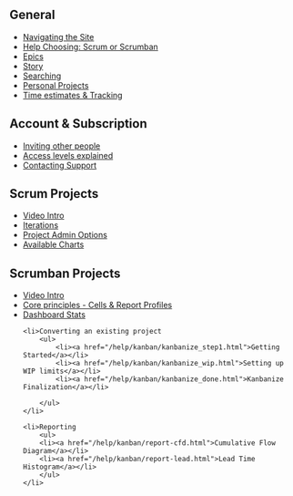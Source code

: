 <h2>General</h2>
<ul>
<li><a href="/help/navigating.html">Navigating the Site</a></li>
<li><a href="/help/choosing.html">Help Choosing: Scrum or Scrumban</a></li>
<li><a href="/help/epics.html">Epics</a></li>
<li><a href="/help/story.html">Story</a></li>
<li><a href="/help/search.html">Searching</a></li>
<li><a href="/help/personalprojects.html">Personal Projects</a></li>
<li><a href="/help/timeestimates.html">Time estimates &amp; Tracking</a></li>
</ul>

<h2>Account &amp; Subscription</h2>
<ul>
<li><a href="/help/invite.html">Inviting other people</a></li>
<li><a href="/help/invite.html">Access levels explained</a></li>
<li><a href="http://support.scrumdo.com/">Contacting Support</a></li>
</ul>


<h2>Scrum Projects</h2>
<ul>
    <li><a href="/help/video/scrumintro.html">Video Intro</a></li>
    <li><a href="/help/scrum/iteration.html">Iterations</a>   </li>
    <li><a href="/help/scrum/projectoptions.html">Project Admin Options</a>   </li>
    <li><a href="/help/scrum/charts.html">Available Charts</a>   </li>

    
</ul>



<h2>Scrumban Projects</h2>

<ul>
    <li><a href="/help/video/kanbanintro.html">Video Intro</a></li>
    <li><a href="/help/kanban/core.html">Core principles - Cells &amp; Report Profiles</a></li>
    <li><a href="/help/kanban/stats.html">Dashboard Stats</a></li>
    
    <li>Converting an existing project
        <ul>
            <li><a href="/help/kanban/kanbanize_step1.html">Getting Started</a></li>
            <li><a href="/help/kanban/kanbanize_wip.html">Setting up WIP limits</a></li>
            <li><a href="/help/kanban/kanbanize_done.html">Kanbanize Finalization</a></li>
            
        </ul>
    </li>

    <li>Reporting
        <ul>
        <li><a href="/help/kanban/report-cfd.html">Cumulative Flow Diagram</a></li>
        <li><a href="/help/kanban/report-lead.html">Lead Time Histogram</a></li>
        </ul>
    </li>

</ul>